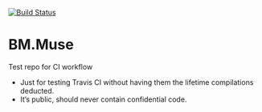 [![Build Status](https://travis-ci.org/BrainModes/BM.Muse.svg?branch=master)](https://travis-ci.org/BrainModes/BM.Muse)

# BM.Muse  
Test repo for CI workflow

* Just for testing Travis CI without having them the lifetime compilations deducted.
* It’s public, should never contain confidential code.
